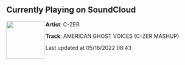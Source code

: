 ## Currently Playing on SoundCloud

[<img align="left" width="100" src="https://i1.sndcdn.com/artworks-8Hsb5eDrzEw58o52-F1vHnQ-t500x500.jpg">](https://soundcloud.com/thisisczer/americanghostvoices-czer-mashup)

**Artist**: C-ZER 

**Track**: AMERICAN GHOST VOICES (C-ZER MASHUP)

Last updated at 05/16/2022 08:43

